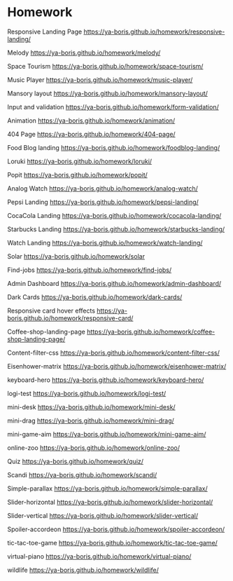 # Homework

Responsive Landing Page
https://ya-boris.github.io/homework/responsive-landing/

Melody
https://ya-boris.github.io/homework/melody/

Space Tourism
https://ya-boris.github.io/homework/space-tourism/

Music Player
https://ya-boris.github.io/homework/music-player/

Mansory layout
https://ya-boris.github.io/homework/mansory-layout/

Input and validation
https://ya-boris.github.io/homework/form-validation/

Animation
https://ya-boris.github.io/homework/animation/

404 Page
https://ya-boris.github.io/homework/404-page/

Food Blog landing
https://ya-boris.github.io/homework/foodblog-landing/

Loruki
https://ya-boris.github.io/homework/loruki/

Popit
https://ya-boris.github.io/homework/popit/

Analog Watch
https://ya-boris.github.io/homework/analog-watch/

Pepsi Landing
https://ya-boris.github.io/homework/pepsi-landing/

CocaCola Landing
https://ya-boris.github.io/homework/cocacola-landing/

Starbucks Landing
https://ya-boris.github.io/homework/starbucks-landing/

Watch Landing
https://ya-boris.github.io/homework/watch-landing/

Solar
https://ya-boris.github.io/homework/solar

Find-jobs
https://ya-boris.github.io/homework/find-jobs/

Admin Dashboard
https://ya-boris.github.io/homework/admin-dashboard/

Dark Cards
https://ya-boris.github.io/homework/dark-cards/

Responsive card hover effects
https://ya-boris.github.io/homework/responsive-card/

Coffee-shop-landing-page
https://ya-boris.github.io/homework/coffee-shop-landing-page/

Content-filter-css
https://ya-boris.github.io/homework/content-filter-css/

Eisenhower-matrix
https://ya-boris.github.io/homework/eisenhower-matrix/

keyboard-hero
https://ya-boris.github.io/homework/keyboard-hero/

logi-test
https://ya-boris.github.io/homework/logi-test/

mini-desk
https://ya-boris.github.io/homework/mini-desk/

mini-drag
https://ya-boris.github.io/homework/mini-drag/

mini-game-aim
https://ya-boris.github.io/homework/mini-game-aim/

online-zoo
https://ya-boris.github.io/homework/online-zoo/

Quiz
https://ya-boris.github.io/homework/quiz/

Scandi
https://ya-boris.github.io/homework/scandi/

Simple-parallax
https://ya-boris.github.io/homework/simple-parallax/

Slider-horizontal
https://ya-boris.github.io/homework/slider-horizontal/

Slider-vertical
https://ya-boris.github.io/homework/slider-vertical/

Spoiler-accordeon
https://ya-boris.github.io/homework/spoiler-accordeon/

tic-tac-toe-game
https://ya-boris.github.io/homework/tic-tac-toe-game/

virtual-piano
https://ya-boris.github.io/homework/virtual-piano/

wildlife
https://ya-boris.github.io/homework/wildlife/
